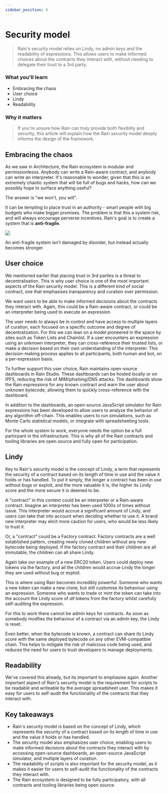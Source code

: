 ```yaml
---
sidebar_position: 4
---
```


# Security model

> Rain's security model relies on Lindy, no admin keys and the readability of expressions. This allows users to make informed choices about the contracts they interact with, without needing to delegate their trust to a 3rd party.

### What you'll learn
* Embracing the chaos
* User choice
* Lindy
* Readability

### Why it matters
> If you're unsure how Rain can truly provide both flexiblity and security, this article will explain how the Rain security model deeply informs the design of the framework.

## Embracing the chaos

As we saw in Architecture, the Rain ecosystem is modular and permissionlesss. Anybody can write a Rain-aware contract, and anybody can write an interpreter. It's reasonable to wonder, given that this is an extremely chaotic system that will be full of bugs and hacks, how can we possibly hope to surface anything useful?

The answer is "we won't, you will". 

It can be tempting to place trust in an authority - smart people with big budgets who make bigger promises. The problem is that this a system risk, and will always encourage perverse incentives. Rain's goal is to create a system that is **anti-fragile**.

![](https://i.imgur.com/9Tlp1gw.jpg)

An anti-fragile system isn't damaged by disorder, but instead actually becomes stronger.

## User choice

We mentioned earlier that placing trust in 3rd parties is a threat to decentralisation. This is why user choice is one of the most important aspects of the Rain security model. This is a different kind of social contract, one that emphasises transparency and curation over permission.

We want users to be able to make informed decisions about the contracts they interact with. Again, this could be a Rain-aware contract, or could be an interpreter being used to execute an expression.

The user needs to always be in control and have access to multiple layers of curation, each focused on a specific outcome and degree of decentralization. For this we can lean on a model pioneered in the space by sites such as Token Lists and Chainlist. If a user encounters an expression using an unknown interpreter, they can cross-reference their trusted lists, or make a decision based on their own understanding of the interpreter. This decision-making process applies to all participants, both human and bot, on a per-expression basis.

To further support this user choice, Rain maintains open-source dashboards in Rain Studio. These dashboards can be hosted locally or on IPFS, reducing the risk of MIM/phishing/DNS attacks. The dashboards show the Rain expressions for any known contract and warn the user about unknown bytecode, allowing them to quickly cross-reference with the dashboard.

In addition to the dashboards, an open-source JavaScript simulator for Rain expressions has been developed to allow users to analyze the behavior of any algorithm off-chain. This enables users to run simulations, such as Monte Carlo statistical models, or integrate with spreadsheeting tools.

For the whole system to work, everyone needs the option be a full particpant in the infrastructure. This is why all of the Rain contracts and tooling libraries are open source and fully open for participation.

## Lindy

Key to Rain's security model is the concept of Lindy, a term that represents the security of a contract based on its length of time in use and the value it holds or has handled. To put it simply, the longer a contract has been in use without bugs or exploit, and the more valuable it is, the higher its Lindy score and the more secure it is deemed to be.

A "contract" in this context could be an interpreter or a Rain-aware contract. Imagine an interpreter has been used 1000s of times without issue. This interpreter would accrue a significant amount of Lindy, and users can take that into account when deciding whether to use it. A brand new interpreter may elicit more caution for users, who would be less likely to trust it.

Or, a "contract" could be a Factory contract. Factory contracts are a well established pattern, creating newly cloned children without any new bytecode being deployed. If the factory contract and their children are all immutable, the children can all share Lindy.

Again take our example of a new ERC20 token. Users could deploy new tokens via the factory, and all the children would accrue Lindy the longer they are used without bug or exploit.

This is where using Rain becomes incredibly powerful. Someone who wants a new token can make a new clone, but still customise its behaviour using an expression. Someone who wants to trade or mint the token can take into the account the Lindy score of *all* tokens from the factory whilst carefully self-auditing the expression.

For this to work there cannot be admin keys for contracts. As soon as somebody modfies the behaviour of a contract via an admin key, the Lindy is reset.

Even better, when the bytecode is known, a contract can share its Lindy score with the same deployed bytecode on any other EVM-compatible chain. This helps to mitigate the risk of malicious code being used, and reduces the need for users to trust developers to manage deployments.

## Readability

We've covered this already, but its important to emphasise again. Another important aspect of Rain's security model is the requirement for scripts to be readable and writeable by the average spreadsheet user. This makes it easy for users to self-audit the functionality of the contracts that they interact with.

## Key takeaways

* Rain's security model is based on the concept of Lindy, which represents the security of a contract based on its length of time in use and the value it holds or has handled.
* The security model also emphasizes user choice, enabling users to make informed decisions about the contracts they interact with by accessing open-source dashboards, an open-source JavaScript simulator, and multiple layers of curation.
* The readability of scripts is also important for the security model, as it makes it easier for users to self-audit the functionality of the contracts they interact with.
* The Rain ecosystem is designed to be fully participatory, with all contracts and tooling libraries being open source.